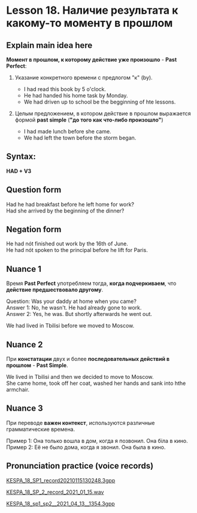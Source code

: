 # Lesson 18. Наличие результата к какому-то моменту в прошлом


## Explain main idea here

**Момент в прошлом, к которому действие уже произошло** - **Past Perfect**:

1. Указание конкретного времени с предлогом "к" (by).  
    * I had read this book by 5 o'clock.  
    * He had handed his home task by Monday.  
    * We had driven up to school be the begginning of hte lessons.  

2. Целым предложением, в котором действие в прошлом выражается формой **past simple** (**"до того как что-либо произошло"**)
    * I had made lunch before she came.  
    * We had left the town before the storm began.  
    

## Syntax:

**HAD + V3**  


## Question form

Had he had breakfast before he left home for work?  
Had she arrived by the beginning of the dinner?  


## Negation form

He had nót finished out work by the 16th of June.  
He had nót spoken to the principal before he lift for Paris.  


## Nuance 1

Время **Past Perfect** употребляем тогда, **когда подчеркиваем**, что **действие предшествовало другому**.  

Question: Was your daddy at home when you came?  
Answer 1: No, he wasn't. He had already gone to work.  
Answer 2: Yes, he was. But shortly afterwards he went out.  

We had lived in Tbilisi before we moved to Moscow.  


## Nuance 2

При **констатации** двух и более **последовательных действий в прошлом** - **Past Simple**.  

We lived in Tbilisi and then we decided to move to Moscow.  
She came home, took off her coat, washed her hands and sank into hthe armchair.  


## Nuance 3

При переводе **важен контекст**, используются различные грамматические времена.  

Пример 1: Она только вошла в дом, когда я позвонил. Она біла в кино.  
Пример 2: Её не было дома, когда я звонил. Она была в кино.  


## Pronunciation practice (voice records)
[KESPA_18_SP1_record20210115130248.3gpp](https://mega.nz/file/Its0UQCb#eI9v9QudBUCGNpxjCd9yLYsC9mtpmYRRGtHfcZq7B30)

[KESPA_18_SP_2_record_2021_01_15.wav](https://mega.nz/file/UwkkxawK#pF97kL2RjlCVfQYEIa1saw9ihCETpWO7dmYsJ4yRMSg)

[KESPA_18_sp1_sp2__2021_04_13__1354.3gpp](https://mega.nz/file/p08WhA4D#CMTf2-i4ZPqxQ5i4lAPm6mgtCM6ZIxYSlPNxsaVLu8g)
